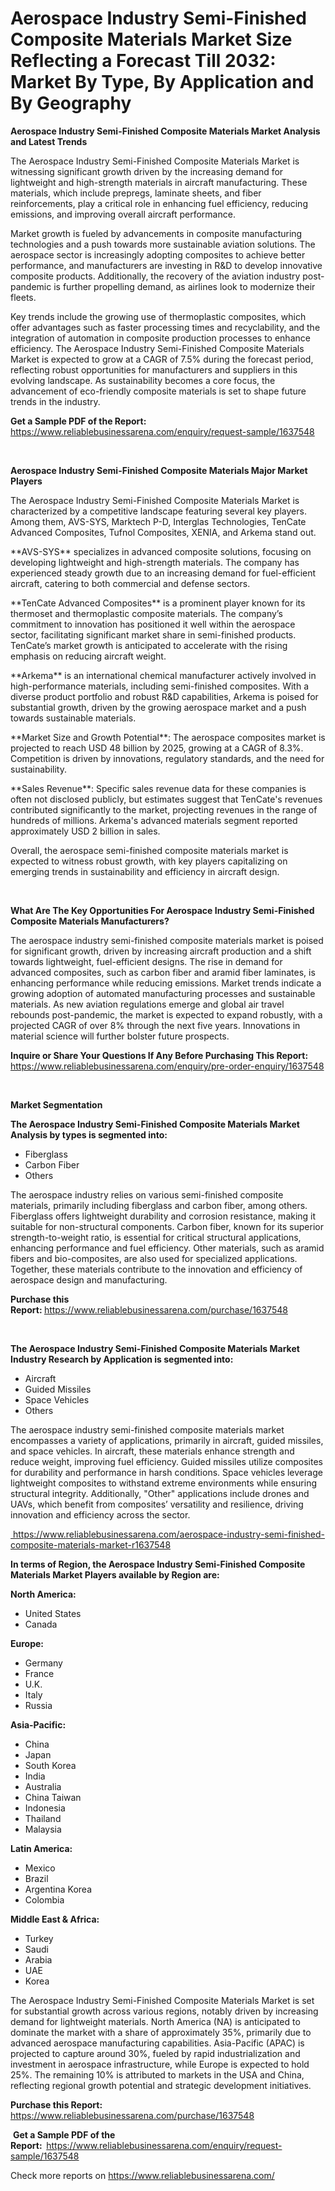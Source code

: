 <p><h1>Aerospace Industry Semi-Finished Composite Materials Market Size Reflecting a Forecast Till 2032: Market By Type, By Application and By Geography</h1></p><p><strong>Aerospace Industry Semi-Finished Composite Materials Market Analysis and Latest Trends</strong></p>
<p><p>The Aerospace Industry Semi-Finished Composite Materials Market is witnessing significant growth driven by the increasing demand for lightweight and high-strength materials in aircraft manufacturing. These materials, which include prepregs, laminate sheets, and fiber reinforcements, play a critical role in enhancing fuel efficiency, reducing emissions, and improving overall aircraft performance.</p><p>Market growth is fueled by advancements in composite manufacturing technologies and a push towards more sustainable aviation solutions. The aerospace sector is increasingly adopting composites to achieve better performance, and manufacturers are investing in R&D to develop innovative composite products. Additionally, the recovery of the aviation industry post-pandemic is further propelling demand, as airlines look to modernize their fleets.</p><p>Key trends include the growing use of thermoplastic composites, which offer advantages such as faster processing times and recyclability, and the integration of automation in composite production processes to enhance efficiency. The Aerospace Industry Semi-Finished Composite Materials Market is expected to grow at a CAGR of 7.5% during the forecast period, reflecting robust opportunities for manufacturers and suppliers in this evolving landscape. As sustainability becomes a core focus, the advancement of eco-friendly composite materials is set to shape future trends in the industry.</p></p>
<p><strong>Get a Sample PDF of the Report:&nbsp;</strong> <a href="https://www.reliablebusinessarena.com/enquiry/request-sample/1637548?utm_campaign=3272&utm_medium=2&utm_source=Github&utm_content=ia&utm_term=23032025&utm_id=aerospace-industry-semi-finished-composite-materials">https://www.reliablebusinessarena.com/enquiry/request-sample/1637548</a></p>
<p>&nbsp;</p>
<p><strong>Aerospace Industry Semi-Finished Composite Materials Major Market Players</strong></p>
<p><p>The Aerospace Industry Semi-Finished Composite Materials Market is characterized by a competitive landscape featuring several key players. Among them, AVS-SYS, Marktech P-D, Interglas Technologies, TenCate Advanced Composites, Tufnol Composites, XENIA, and Arkema stand out.</p><p>**AVS-SYS** specializes in advanced composite solutions, focusing on developing lightweight and high-strength materials. The company has experienced steady growth due to an increasing demand for fuel-efficient aircraft, catering to both commercial and defense sectors.</p><p>**TenCate Advanced Composites** is a prominent player known for its thermoset and thermoplastic composite materials. The company’s commitment to innovation has positioned it well within the aerospace sector, facilitating significant market share in semi-finished products. TenCate’s market growth is anticipated to accelerate with the rising emphasis on reducing aircraft weight.</p><p>**Arkema** is an international chemical manufacturer actively involved in high-performance materials, including semi-finished composites. With a diverse product portfolio and robust R&D capabilities, Arkema is poised for substantial growth, driven by the growing aerospace market and a push towards sustainable materials.</p><p>**Market Size and Growth Potential**: The aerospace composites market is projected to reach USD 48 billion by 2025, growing at a CAGR of 8.3%. Competition is driven by innovations, regulatory standards, and the need for sustainability.</p><p>**Sales Revenue**: Specific sales revenue data for these companies is often not disclosed publicly, but estimates suggest that TenCate's revenues contributed significantly to the market, projecting revenues in the range of hundreds of millions. Arkema's advanced materials segment reported approximately USD 2 billion in sales.</p><p>Overall, the aerospace semi-finished composite materials market is expected to witness robust growth, with key players capitalizing on emerging trends in sustainability and efficiency in aircraft design.</p></p>
<p>&nbsp;</p>
<p><strong>What Are The Key Opportunities For Aerospace Industry Semi-Finished Composite Materials Manufacturers?</strong></p>
<p><p>The aerospace industry semi-finished composite materials market is poised for significant growth, driven by increasing aircraft production and a shift towards lightweight, fuel-efficient designs. The rise in demand for advanced composites, such as carbon fiber and aramid fiber laminates, is enhancing performance while reducing emissions. Market trends indicate a growing adoption of automated manufacturing processes and sustainable materials. As new aviation regulations emerge and global air travel rebounds post-pandemic, the market is expected to expand robustly, with a projected CAGR of over 8% through the next five years. Innovations in material science will further bolster future prospects.</p></p>
<p><strong>Inquire or Share Your Questions If Any Before Purchasing This Report:</strong> <a href="https://www.reliablebusinessarena.com/enquiry/pre-order-enquiry/1637548?utm_campaign=3272&utm_medium=2&utm_source=Github&utm_content=ia&utm_term=23032025&utm_id=aerospace-industry-semi-finished-composite-materials">https://www.reliablebusinessarena.com/enquiry/pre-order-enquiry/1637548</a></p>
<p>&nbsp;</p>
<p><strong>Market Segmentation</strong></p>
<p><strong>The Aerospace Industry Semi-Finished Composite Materials Market Analysis by types is segmented into:</strong></p>
<p><ul><li>Fiberglass</li><li>Carbon Fiber</li><li>Others</li></ul></p>
<p><p>The aerospace industry relies on various semi-finished composite materials, primarily including fiberglass and carbon fiber, among others. Fiberglass offers lightweight durability and corrosion resistance, making it suitable for non-structural components. Carbon fiber, known for its superior strength-to-weight ratio, is essential for critical structural applications, enhancing performance and fuel efficiency. Other materials, such as aramid fibers and bio-composites, are also used for specialized applications. Together, these materials contribute to the innovation and efficiency of aerospace design and manufacturing.</p></p>
<p><strong>Purchase this Report:&nbsp;</strong><a href="https://www.reliablebusinessarena.com/purchase/1637548?utm_campaign=3272&utm_medium=2&utm_source=Github&utm_content=ia&utm_term=23032025&utm_id=aerospace-industry-semi-finished-composite-materials">https://www.reliablebusinessarena.com/purchase/1637548</a></p>
<p>&nbsp;</p>
<p><strong>The Aerospace Industry Semi-Finished Composite Materials Market Industry Research by Application is segmented into:</strong></p>
<p><ul><li>Aircraft</li><li>Guided Missiles</li><li>Space Vehicles</li><li>Others</li></ul></p>
<p><p>The aerospace industry semi-finished composite materials market encompasses a variety of applications, primarily in aircraft, guided missiles, and space vehicles. In aircraft, these materials enhance strength and reduce weight, improving fuel efficiency. Guided missiles utilize composites for durability and performance in harsh conditions. Space vehicles leverage lightweight composites to withstand extreme environments while ensuring structural integrity. Additionally, "Other" applications include drones and UAVs, which benefit from composites’ versatility and resilience, driving innovation and efficiency across the sector.</p></p>
<p><a href="https://www.reliablebusinessarena.com/aerospace-industry-semi-finished-composite-materials-market-r1637548?utm_campaign=3272&utm_medium=2&utm_source=Github&utm_content=ia&utm_term=23032025&utm_id=aerospace-industry-semi-finished-composite-materials">&nbsp;https://www.reliablebusinessarena.com/aerospace-industry-semi-finished-composite-materials-market-r1637548</a></p>
<p><strong>In terms of Region, the Aerospace Industry Semi-Finished Composite Materials Market Players available by Region are:</strong></p>
<p>
    <p> <strong> North America: </strong>
        <ul>
            <li>United States</li>
            <li>Canada</li>
        </ul>
        </p> 
    <p> <strong> Europe: </strong>
        <ul>
            <li>Germany</li>
            <li>France</li>
            <li>U.K.</li>
            <li>Italy</li>
            <li>Russia</li>
        </ul>
        </p> 
    <p> <strong> Asia-Pacific: </strong>
        <ul>
            <li>China</li>
            <li>Japan</li>
            <li>South Korea</li>
            <li>India</li>
            <li>Australia</li>
            <li>China Taiwan</li>
            <li>Indonesia</li>
            <li>Thailand</li>
            <li>Malaysia</li>
        </ul>
        </p> 
    <p> <strong> Latin America: </strong>
        <ul>
            <li>Mexico</li>
            <li>Brazil</li>
            <li>Argentina Korea</li>
            <li>Colombia</li>
        </ul>
        </p> 
    <p> <strong> Middle East & Africa: </strong>
        <ul>
            <li>Turkey</li>
            <li>Saudi</li>
            <li>Arabia</li>
            <li>UAE</li>
            <li>Korea</li>
        </ul>
    </p>
    </p>
<p><p>The Aerospace Industry Semi-Finished Composite Materials Market is set for substantial growth across various regions, notably driven by increasing demand for lightweight materials. North America (NA) is anticipated to dominate the market with a share of approximately 35%, primarily due to advanced aerospace manufacturing capabilities. Asia-Pacific (APAC) is projected to capture around 30%, fueled by rapid industrialization and investment in aerospace infrastructure, while Europe is expected to hold 25%. The remaining 10% is attributed to markets in the USA and China, reflecting regional growth potential and strategic development initiatives.</p></p>
<p><strong>Purchase this Report: </strong><a href="https://www.reliablebusinessarena.com/purchase/1637548?utm_campaign=3272&utm_medium=2&utm_source=Github&utm_content=ia&utm_term=23032025&utm_id=aerospace-industry-semi-finished-composite-materials">https://www.reliablebusinessarena.com/purchase/1637548</a></p>
<p>&nbsp;<strong>Get a Sample PDF of the Report:&nbsp;&nbsp;</strong><a href="https://www.reliablebusinessarena.com/enquiry/request-sample/1637548?utm_campaign=3272&utm_medium=2&utm_source=Github&utm_content=ia&utm_term=23032025&utm_id=aerospace-industry-semi-finished-composite-materials">https://www.reliablebusinessarena.com/enquiry/request-sample/1637548</a></p>
<p><strong></strong></p>
<p>Check more reports on <a href="https://www.reliablebusinessarena.com/?utm_campaign=3272&utm_medium=2&utm_source=Github&utm_content=ia&utm_term=23032025&utm_id=aerospace-industry-semi-finished-composite-materials">https://www.reliablebusinessarena.com/</a></p>